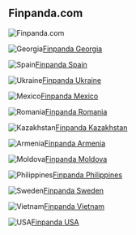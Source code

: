 ## Finpanda.com

![Finpanda.com](https://www.finpanda.com/images/2018-11-27-153451-finpanda-logo.png)

![Georgia](https://www.finpanda.com/images/2018-11-20-165749-georgia.png)[Finpanda Georgia](https://www.finpanda.com/ka)


![Spain](https://www.finpanda.com/images/2018-12-04-141633-spain.png)[Finpanda Spain](https://www.finpanda.com/es)


![Ukraine](https://www.finpanda.com/images/2018-12-04-190658-ukraina.png)[Finpanda Ukraine](https://www.finpanda.com/ua)


![Mexico](https://www.finpanda.com/images/2018-12-24-133029-mexico.png)[Finpanda Mexico](https://www.finpanda.com/mx)


![Romania](https://www.finpanda.com/images/2018-12-24-133418-romania.png)[Finpanda Romania](https://www.finpanda.com/ro)


![Kazakhstan](https://www.finpanda.com/images/2018-12-24-133533-kazakhstan.png)[Finpanda Kazakhstan](https://www.finpanda.com/kz)


![Armenia](https://www.finpanda.com/images/2019-04-11-123428-somex.png)[Finpanda Armenia](https://www.finpanda.com/am)


![Moldova](https://www.finpanda.com/images/2020-02-12-101927-moldova.png)[Finpanda Moldova](https://www.finpanda.com/md)


![Philippines](https://www.finpanda.com/images/2022-07-22-100757-PH%20Flag.png)[Finpanda Philippines](https://www.finpanda.com/ph)


![Sweden](https://www.finpanda.com/images/2022-09-12-103958-sweden%20flag.png)[Finpanda Sweden](https://www.finpanda.com/se)


![Vietnam](https://www.finpanda.com/images/2022-10-21-060554-vietnam-flag.png)[Finpanda Vietnam](https://www.finpanda.com/vn)


![USA](https://www.finpanda.com/images/2022-11-09-074702-USA.png)[Finpanda USA](https://www.finpanda.com/us)
